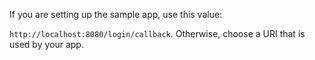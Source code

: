 If you are setting up the sample app, use this value:

`http://localhost:8080/login/callback`. Otherwise, choose
a URI that is used by your app.
